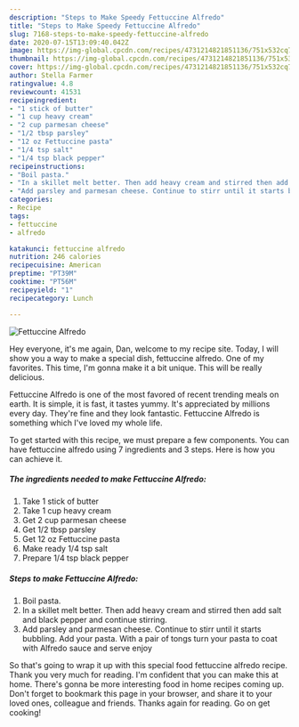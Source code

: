 ```yaml
---
description: "Steps to Make Speedy Fettuccine Alfredo"
title: "Steps to Make Speedy Fettuccine Alfredo"
slug: 7168-steps-to-make-speedy-fettuccine-alfredo
date: 2020-07-15T13:09:40.042Z
image: https://img-global.cpcdn.com/recipes/4731214821851136/751x532cq70/fettuccine-alfredo-recipe-main-photo.jpg
thumbnail: https://img-global.cpcdn.com/recipes/4731214821851136/751x532cq70/fettuccine-alfredo-recipe-main-photo.jpg
cover: https://img-global.cpcdn.com/recipes/4731214821851136/751x532cq70/fettuccine-alfredo-recipe-main-photo.jpg
author: Stella Farmer
ratingvalue: 4.8
reviewcount: 41531
recipeingredient:
- "1 stick of butter"
- "1 cup heavy cream"
- "2 cup parmesan cheese"
- "1/2 tbsp parsley"
- "12 oz Fettuccine pasta"
- "1/4 tsp salt"
- "1/4 tsp black pepper"
recipeinstructions:
- "Boil pasta."
- "In a skillet melt better. Then add heavy cream and stirred then add salt and black pepper and continue stirring."
- "Add parsley and parmesan cheese. Continue to stirr until it starts bubbling. Add your pasta. With a pair of tongs turn your pasta to coat with Alfredo sauce and serve enjoy"
categories:
- Recipe
tags:
- fettuccine
- alfredo

katakunci: fettuccine alfredo 
nutrition: 246 calories
recipecuisine: American
preptime: "PT39M"
cooktime: "PT56M"
recipeyield: "1"
recipecategory: Lunch

---
```



![Fettuccine Alfredo](https://img-global.cpcdn.com/recipes/4731214821851136/751x532cq70/fettuccine-alfredo-recipe-main-photo.jpg)

Hey everyone, it's me again, Dan, welcome to my recipe site. Today, I will show you a way to make a special dish, fettuccine alfredo. One of my favorites. This time, I'm gonna make it a bit unique. This will be really delicious.

Fettuccine Alfredo is one of the most favored of recent trending meals on earth. It is simple, it is fast, it tastes yummy. It's appreciated by millions every day. They're fine and they look fantastic. Fettuccine Alfredo is something which I've loved my whole life.




To get started with this recipe, we must prepare a few components. You can have fettuccine alfredo using 7 ingredients and 3 steps. Here is how you can achieve it.

<!--inarticleads1-->

##### The ingredients needed to make Fettuccine Alfredo:

1. Take 1 stick of butter
1. Take 1 cup heavy cream
1. Get 2 cup parmesan cheese
1. Get 1/2 tbsp parsley
1. Get 12 oz Fettuccine pasta
1. Make ready 1/4 tsp salt
1. Prepare 1/4 tsp black pepper




<!--inarticleads2-->

##### Steps to make Fettuccine Alfredo:

1. Boil pasta.
1. In a skillet melt better. Then add heavy cream and stirred then add salt and black pepper and continue stirring.
1. Add parsley and parmesan cheese. Continue to stirr until it starts bubbling. Add your pasta. With a pair of tongs turn your pasta to coat with Alfredo sauce and serve enjoy




So that's going to wrap it up with this special food fettuccine alfredo recipe. Thank you very much for reading. I'm confident that you can make this at home. There's gonna be more interesting food in home recipes coming up. Don't forget to bookmark this page in your browser, and share it to your loved ones, colleague and friends. Thanks again for reading. Go on get cooking!
